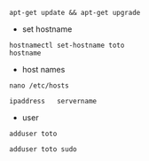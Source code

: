 ```shell
apt-get update && apt-get upgrade
```

- set hostname

```shell
hostnamectl set-hostname toto
hostname
```

- host names

```shell
nano /etc/hosts
```

```shell
ipaddress	servername
```

- user

```shell
adduser toto
```

```shell
adduser toto sudo
```

